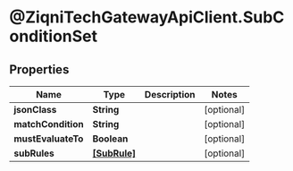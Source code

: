 # @ZiqniTechGatewayApiClient.SubConditionSet

## Properties

Name | Type | Description | Notes
------------ | ------------- | ------------- | -------------
**jsonClass** | **String** |  | [optional] 
**matchCondition** | **String** |  | [optional] 
**mustEvaluateTo** | **Boolean** |  | [optional] 
**subRules** | [**[SubRule]**](SubRule.md) |  | [optional] 



